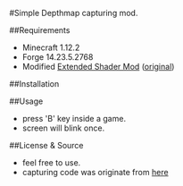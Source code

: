#Simple Depthmap capturing mod.


##Requirements
 - Minecraft 1.12.2
 - Forge 14.23.5.2768
 - Modified [Extended Shader Mod](https://github.com/tallua/Extended-Shaders) ([original](https://github.com/FirEmerald/Extended-Shaders))

##Installation
 


##Usage
 - press 'B' key inside a game.
 - screen will blink once.



##License & Source
 - feel free to use.
 - capturing code was originate from [here](http://wiki.lwjgl.org/wiki/Taking_Screen_Shots.html)


